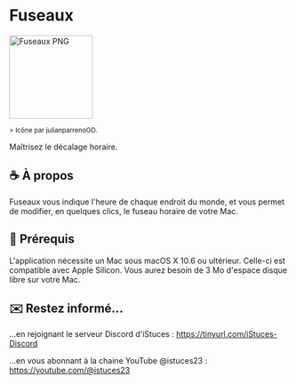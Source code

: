 # Fuseaux
<img width="150" alt="Fuseaux PNG" src="https://github.com/istucesyt/Fuseaux/assets/108399865/bff09c60-6d46-46a2-be70-b2e1f6b29b16">

<sub> > Icône par julianparrenoGD. </sub>

Maîtrisez le décalage horaire.

## ☕️ À propos
Fuseaux vous indique l'heure de chaque endroit du monde, et vous permet de modifier, en quelques clics, le fuseau horaire de votre Mac.

## 🚀 Prérequis
L'application nécessite un Mac sous macOS X 10.6 ou ultérieur. Celle-ci est compatible avec Apple Silicon.
Vous aurez besoin de 3 Mo d'espace disque libre sur votre Mac.

## ✉️ Restez informé...
...en rejoignant le serveur Discord d'iStuces : https://tinyurl.com/iStuces-Discord

...en vous abonnant à la chaine YouTube @istuces23 : https://youtube.com/@istuces23
